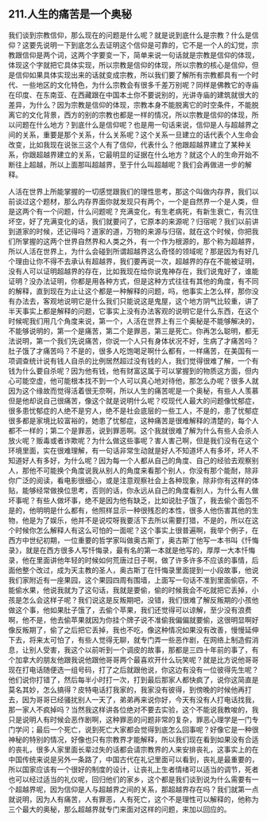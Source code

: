 ## 211.人生的痛苦是一个奥秘
我们谈到宗教信仰，那么现在的问题是什么呢？就是说到底什么是宗教？什么是信仰？这要先说明一下到底怎么去证明这个信仰是可靠的，它不是一个人的幻觉，宗教跟信仰是两个词，这两个字要变一下，简单来说一句话就是宗教是信仰的体现，体现这个字就把它具体实现，所以宗教是信仰的体现，所以宗教的核心是信仰，但是信仰如果具体实现出来的话就变成宗教，所以我们要了解所有宗教都具有一个时代、一些地区的文化特色，为什么宗教会有很多千差万别呢？同样是佛教它的寺庙在印度、在东南亚、在西藏跟在中国本土你不要说别的，光讲寺庙的建筑就很大的差异，为什么？因为宗教是信仰的体现，宗教本身不能脱离它的时空条件，不能脱离它的文化背景，西方的别的宗教也都是一样的情况，所以宗教是信仰的体现，所以问题在什么地方？到底什么是信仰呢？也是用一句话来说，信仰是人与超越界之间的关系，重要是那个关系，什么关系呢？这个关系一旦建立的话代表个人生命会改变，比如我现在说张三这个人有了信仰，代表什么？他跟超越界建立了某种关系，你跟超越界建立的关系，它最明显的证据在什么地方？就这个人的生命开始不断往上超越，所以上面那叫超越界，至于什么叫超越呢？我们会再做进一步的解释。


人活在世界上所能掌握的一切感觉跟我们的理性思考，那这个叫做内存界，我们以前谈过这个题材，那么内存界面你就发现只有两个，一个是自然界一个是人类，但是这两个有一个问题，什么问题呢？充满变化，有生老病死，有新生衰亡，有沉住坏空，好了充满变化的话，我们就要问了，它原本的来源呢？归宿呢？我们以前讲到道家的时候，还记得吗？道家的道，万物的来源与归宿，就在这个时候，你把我们所掌握的这两个世界自然界和人类之外，有一个作为根源的，那个称为超越界，所以人活在世界上，为什么会碰到所谓超越界这么奇怪的领域呢？那是因为有好几个理由让你不得不去承认有超越界，我们要再说一次，超越界的存在不能被证明，没有人可以证明超越界的存在，比如我现在给你说鬼神存在，我们说鬼好了，谁能证明？没办法证明，你都是用各种方式，但是这种方式往往有其他的角度，有不同的解释，直到现在为止让这个都是一种解释的问题，吗，他事实上怎么样，那你没有办法去，客观地说明它是什么我们只能说这是鬼屋，这个地方阴气比较重，讲了半天事实上都是解释的问题，它事实上没有办法客观的说明它是什么东西，在这个时候呢我们用几个角度来说，第一个，人活在世界上有三个奥秘是不能够解决的，不能够说明的，第一个是痛苦，第二个是罪恶，第三是死亡。你再怎么聪明，都无法说明，第一个我们先说痛苦，你说一个人只有身体状况不好，生病了才痛苦吗？肚子饿了才痛苦吗？不是的，很多人吃饱喝足啊什么都有，一样痛苦，在美国有一项调查统计说有钱人自杀的比例居然超过没有钱的人，我们觉得很难了解，一个有钱为什么要自杀呢？因为他有钱，他有财富这属于可以掌握到的物质这方面，但内心可能空虚，他可能根本找不到一个人可以真心地对待他，那怎么办呢？很多人就因为这个缘故而觉得活着很无奈啊，所以人生的痛苦呢是一个奥秘，有些人人羡慕但是他却说自己很痛苦，像这个就是说明什么呢？哎现代人最大的问题像忧郁症，很多患忧郁症的人绝不是穷人，绝不是社会底层的一些工人，不是的，患了忧郁症很多都是家境比较富裕的，她患了忧郁症，这种痛苦是很难解释的清楚的，每个人都不一样的；第二个是罪恶，说到罪恶啊。这个我就很难了解为什么有些人会杀人放火呢？贩毒或者诈欺呢？为什么做这些事呢？害人害己啊，但是我们没有在这个环境里面，实在很难理解，有一句话非常生动就是好人不知道坏人有多坏，坏人不知道好人有多好，为什么呢？因为每一个人都从自己的角度、自己的经验去观察别人，那他不可能换个角度说我从别人的角度来看那个别人，你没有那个能耐，除非你广泛的阅读，看电影很细心，或是注意观察社会上各种现象，除非你有这样的体贴，能够经常做换位思考，否则的话，你永远从自己的角度看别人，为什么有人做坏事呢？有些人做坏事，绝不是因为他有缺乏，比如说肚子饿了，我去偷个面包不是的，他明明是什么都有，他照样显示一种很残忍的本性，很多人他伤害其他的生物，他是为了娱乐，他并不是说哎呀我要活下去所以需要打猎，不是的，所以在这个时候你怎么解释人有这么可怕的一面呢？这个事实上很普遍啊，我举个例子，在西方中世纪初期，一位重要的哲学家叫做奥古斯丁，奥古斯丁他写一本书叫《忏悔录》，就是在西方很多人写忏悔录，最有名的第一本就是他写的，厚厚一大本忏悔录，他在里面讲他年轻的时候如何荒唐过日子啊，做了许多许多不应该的事情，后面他整个改过，成为天主教的圣人，奥古斯丁在忏悔录里面提到一小段故事，他说我们家附近有一座果园，这个果园四周有围墙，上面写一句话不准到里面偷窃，不能偷水果，他说我就为了这句话，我就是要偷，偷的时候我会不吃就把它丢掉，小孩是怎么会这样子呢？我们说这是反叛期吧，没错，我们很难了解反叛期的小孩他做这个事，他如果肚子饿了，去偷个苹果，我们还觉得可以谅解，至少没有浪费啊，他不是，他去偷苹果就因为你挂个牌子说不准偷我偏偏就要偷，这很明显啊好像反叛期了，偷了之后把它丢掉，我也不吃，像这种情况如果没有改善，慢慢延伸下去，将来太可怕了，有些人觉得无聊，就专门弄一些恶作剧，在网络上制造假消息，让别人受害，我这个以前听到一个调皮的故事，那都是三四十年前的事了，有个加拿大的朋友他跟我说他跟他哥哥两个最喜欢开什么玩笑呢？就是比方说他哥哥现在打电话随便选一组号码，打了之后就跟他说，你这边有没有一位彼得先生呢？他们说你打错了，然后每半小时打一次，打到最后那家人都快疯了，说你这简直是莫名其妙，怎么搞得？皮特电话打我家的，我家没有彼得，到傍晚的时候他再打去，因为哥哥已经骚扰别人一天了，弟弟再来说你好，今天有没有人打电话找我，那一家人不疯掉吗？当然我这样讲各位绝对不要去实验，这个不能说我教唆的，我只是说明人有时候会恶作剧啊，这种罪恶的问题非常的复杂，罪恶心理学是一门专门学问；最后一个死亡，说到死亡大家都会觉得到底怎么回事呢？好像它是一种很神秘的特别的情况，好像也只有宗教界才能解释，所以我们现在看到如果没有合适的丧礼，很多人家里面长辈过失的话都会请宗教界的人来安排丧礼，这事实上的在中国传统来说是另外一条路了，中国古代在礼记里面可以看到，丧礼是最重要的，所以国家应该有一个很好的制度的设计，让丧礼上生者情绪可以适当的调节，死者也可以经过适当的礼仪呢，回归他们的家乡，这个都是我们谈到说为什么需要有一个超越界呢，因为信仰是人与超越界之间的关系，那超越界存在吗？我们就第一点就说明，因为人有痛苦，人有罪恶，人有死亡，这个不是理性可以解释的，他称为三个最大的奥秘，那么超越界就专门来面对这样的问题，来加以回应的。

